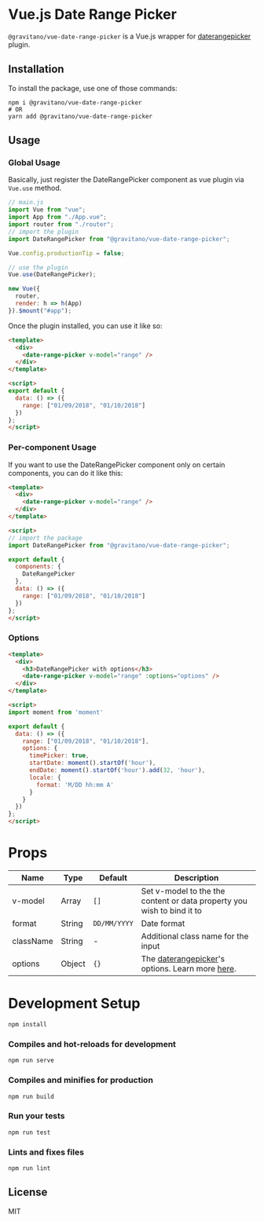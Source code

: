 # Vue.js Date Range Picker

`@gravitano/vue-date-range-picker` is a Vue.js wrapper for [daterangepicker](http://www.daterangepicker.com) plugin.

## Installation

To install the package, use one of those commands:

```
npm i @gravitano/vue-date-range-picker
# OR
yarn add @gravitano/vue-date-range-picker
```

## Usage

### Global Usage

Basically, just register the DateRangePicker component as vue plugin via `Vue.use` method.

```js
// main.js
import Vue from "vue";
import App from "./App.vue";
import router from "./router";
// import the plugin
import DateRangePicker from "@gravitano/vue-date-range-picker";

Vue.config.productionTip = false;

// use the plugin
Vue.use(DateRangePicker);

new Vue({
  router,
  render: h => h(App)
}).$mount("#app");
```

Once the plugin installed, you can use it like so:

```html
<template>
  <div>
    <date-range-picker v-model="range" />
  </div>
</template>

<script>
export default {
  data: () => ({
    range: ["01/09/2018", "01/10/2018"]
  })
};
</script>
```

### Per-component Usage

If you want to use the DateRangePicker component only on certain components, you can do it like this:

```html
<template>
  <div>
    <date-range-picker v-model="range" />
  </div>
</template>

<script>
// import the package
import DateRangePicker from "@gravitano/vue-date-range-picker";

export default {
  components: {
    DateRangePicker
  },
  data: () => ({
    range: ["01/09/2018", "01/10/2018"]
  })
};
</script>
```


### Options

```html
<template>
  <div>
    <h3>DateRangePicker with options</h3>
    <date-range-picker v-model="range" :options="options" />
  </div>
</template>

<script>
import moment from 'moment'

export default {
  data: () => ({
    range: ["01/09/2018", "01/10/2018"],
    options: {
      timePicker: true,
      startDate: moment().startOf('hour'),
      endDate: moment().startOf('hour').add(32, 'hour'),
      locale: {
        format: 'M/DD hh:mm A'
      }
    }
  })
};
</script>

```


# Props

| Name      | Type   | Default      | Description                                                                                                                  |
| --------- | ------ | ------------ | ---------------------------------------------------------------------------------------------------------------------------- |
| v-model   | Array  | `[]`         | Set v-model to the the content or data property you wish to bind it to                                                       |
| format    | String | `DD/MM/YYYY` | Date format                                                                                                                  |
| className | String | -            | Additional class name for the input                                                                                          |
| options   | Object | `{}`         | The [daterangepicker](http://www.daterangepicker.com)'s options. Learn more [here](http://www.daterangepicker.com/#options). |

# Development Setup

```
npm install
```

### Compiles and hot-reloads for development

```
npm run serve
```

### Compiles and minifies for production

```
npm run build
```

### Run your tests

```
npm run test
```

### Lints and fixes files

```
npm run lint
```

## License

MIT

